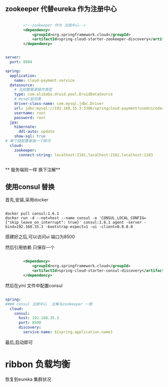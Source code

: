 


## zookeeper 代替eureka 作为注册中心



```xml

        <!--zookeeper 作为 注册中心-->
        <dependency>
            <groupId>org.springframework.cloud</groupId>
            <artifactId>spring-cloud-starter-zookeeper-discovery</artifactId>
        </dependency>

```

```yaml

server:
  port: 8004

spring:
  application:
    name: cloud-payment-service
  datasource:
    # 当前数据源操作类型
    type: com.alibaba.druid.pool.DruidDataSource
    # mysql驱动类
    driver-class-name: com.mysql.jdbc.Driver
    url: jdbc:mysql://192.168.35.3:3306/springcloud-payment?useUnicode=true&characterEncoding=UTF-8&useSSL=false&serverTimezone=GMT%2B8
    username: root
    password: root
  jpa:
    hibernate:
      ddl-auto: update
    show-sql: true
# 单个就配置单独一个即可
  cloud:
    zookeeper:
      connect-string: localhost:2181,localhost:2182,localhost:2183



```

** 服务端则一样 换下注解**

## 使用consul 替换 

首先,安装,采用docker

```shell

docker pull consul:1.6.1
docker run -d --net=host --name consul -e 'CONSUL_LOCAL_CONFIG={"skip_leave_on_interrupt": true}' consul:1.6.1 agent -server -bind=192.168.35.3 -bootstrap-expect=1 -ui -client=0.0.0.0

```

搭建好之后,可以访问ui 端口为8500


然后引用依赖 只保存一个
```xml

        <dependency>
            <groupId>org.springframework.cloud</groupId>
            <artifactId>spring-cloud-starter-consul-discovery</artifactId>
        </dependency>


```


然后在yml 文件中配置consul

```yaml

spring:
#### consul 注册中心  注解与zookeeper 一致
  cloud:
    consul:
      host: 192.168.35.3
      port: 8500
      discovery:
        service-name: ${spring.application.name}


```

最后,启动即可





# ribbon 负载均衡

恢复到eureka 集群状况

